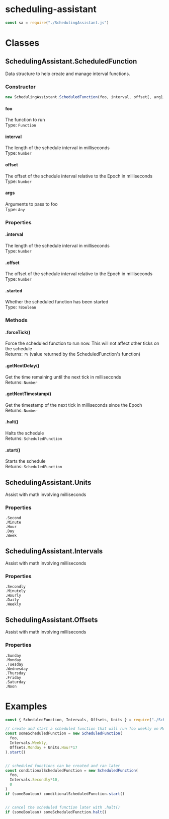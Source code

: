# scheduling-assistant

```js
const sa = require("./SchedulingAssistant.js")
```

# Classes

## SchedulingAssistant.ScheduledFunction

Data structure to help create and manage interval functions.

### Constructor

```js
new SchedulingAssistant.ScheduledFunction(foo, interval, offset[, arg1, arg2, ...])
```

#### foo

The function to run  
Type: `Function`  

#### interval

The length of the schedule interval in milliseconds  
Type: `Number`  

#### offset

The offset of the schedule interval relative to the Epoch in milliseconds  
Type: `Number`  

#### args

Arguments to pass to foo  
Type: `Any`  

### Properties

#### .interval

The length of the schedule interval in milliseconds  
Type: `Number`  

#### .offset

The offset of the schedule interval relative to the Epoch in milliseconds  
Type: `Number`  

#### .started

Whether the scheduled function has been started  
Type: `?Boolean`  

### Methods

#### .forceTick()

Force the scheduled function to run now. This will not affect other ticks on the schedule  
Returns: `?V` (value returned by the ScheduledFunction's function)  

#### .getNextDelay()

Get the time remaining until the next tick in milliseconds  
Returns: `Number`  

#### .getNextTimestamp()

Get the timestamp of the next tick in milliseconds since the Epoch  
Returns: `Number`  

#### .halt()

Halts the schedule  
Returns: `ScheduledFunction`  

#### .start()

Starts the schedule  
Returns: `ScheduledFunction`  

## SchedulingAssistant.Units

Assist with math involving milliseconds

### Properties

`.Second`  
`.Minute`  
`.Hour`  
`.Day`  
`.Week`  

## SchedulingAssistant.Intervals

Assist with math involving milliseconds

### Properties

`.Secondly`  
`.Minutely`  
`.Hourly`  
`.Daily`  
`.Weekly`  

## SchedulingAssistant.Offsets

Assist with math involving milliseconds

### Properties

`.Sunday`  
`.Monday`  
`.Tuesday`  
`.Wednesday`  
`.Thursday`  
`.Friday`  
`.Saturday`  
`.Noon`  

# Examples

```js
const { ScheduledFunction, Intervals, Offsets, Units } = require("./SchedulingAssistant.js")

// create and start a scheduled function that will run foo weekly on Mondays at 17:00 UTC
const someScheduledFunction = new ScheduledFunction(
  foo,
  Intervals.Weekly,
  Offsets.Monday + Units.Hour*17
).start()


// scheduled functions can be created and ran later
const conditionalScheduledFunction = new ScheduledFunction(
  foo,
  Intervals.Secondly*10,
  0
)
if (someBoolean) conditionalScheduledFunction.start()


// cancel the scheduled function later with .halt()
if (someBoolean) someScheduledFunction.halt()
```
